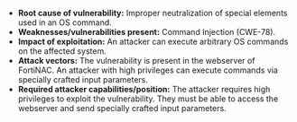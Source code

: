 - **Root cause of vulnerability:** Improper neutralization of special elements used in an OS command.
- **Weaknesses/vulnerabilities present:** Command Injection (CWE-78).
- **Impact of exploitation:** An attacker can execute arbitrary OS commands on the affected system.
- **Attack vectors:** The vulnerability is present in the webserver of FortiNAC. An attacker with high privileges can execute commands via specially crafted input parameters.
- **Required attacker capabilities/position:** The attacker requires high privileges to exploit the vulnerability. They must be able to access the webserver and send specially crafted input parameters.
